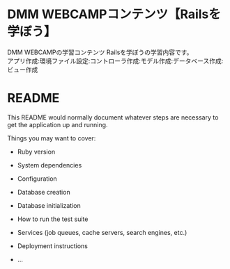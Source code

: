 # DMM WEBCAMPコンテンツ【Railsを学ぼう】
DMM WEBCAMPの学習コンテンツ Railsを学ぼうの学習内容です。
<br>アプリ作成:環境ファイル設定:コントローラ作成:モデル作成:データベース作成:ビュー作成</br>

# README

This README would normally document whatever steps are necessary to get the
application up and running.

Things you may want to cover:

* Ruby version

* System dependencies

* Configuration

* Database creation

* Database initialization

* How to run the test suite

* Services (job queues, cache servers, search engines, etc.)

* Deployment instructions

* ...
